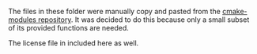 The files in these folder were manually copy and pasted from the
[cmake-modules repository](https://github.com/bilke/cmake-modules). It was decided to do
this because only a small subset of its provided functions are needed.

The license file in included here as well.
